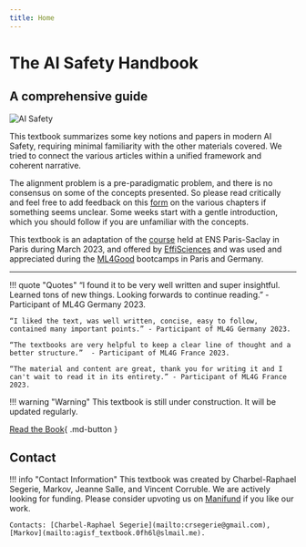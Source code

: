 ```yaml
---
title: Home
---
```

# The AI Safety Handbook

<h2 align="left">A comprehensive guide</h2>

![AI Safety](https://lh7-us.googleusercontent.com/XuuImYOYY7YElHDnooD6S7k1tf11JAV_a7LQZ6IUXbItUbPp0p7sAgDp1EjHJAuuHvZ_cJ-pj7rGq7SLxb0O4Xe9OkyRIEKh4R8TwoUwERq8TJxKRMQdixUPBjXXwVEjog_AqBgNiCwvE9QHEHlr_rk)

This textbook summarizes some key notions and papers in modern AI Safety, requiring minimal familiarity with the other materials covered. We tried to connect the various articles within a unified framework and coherent narrative.

The alignment problem is a pre-paradigmatic problem, and there is no consensus on some of the concepts presented. So please read critically and feel free to add feedback on this [form](https://docs.google.com/forms/d/e/1FAIpQLSe-UI2pt99SHaH2RFPVbDdmo8nuiRBZcxl49rBh67Guj6_p5Q/viewform) on the various chapters if something seems unclear. Some weeks start with a gentle introduction, which you should follow if you are unfamiliar with the concepts.

This textbook is an adaptation of the [course](https://www.master-mva.com/cours/seminaire-turing/) held at ENS Paris-Saclay in Paris during March 2023, and offered by [EffiSciences](https://ia.effisciences.org/) and was used and appreciated during the [ML4Good](https://www.lesswrong.com/posts/DkDy2hvkwbQ54GM9u/introducing-effisciences-ai-safety-unit-1) bootcamps in Paris and Germany.

---

!!! quote "Quotes"
    “I found it to be very well written and super insightful. Learned tons of new things. Looking forwards to continue reading.” - Participant of ML4G Germany 2023.

    “I liked the text, was well written, concise, easy to follow, contained many important points.” - Participant of ML4G Germany 2023.

    “The textbooks are very helpful to keep a clear line of thought and a better structure.”  - Participant of ML4G France 2023.

    “The material and content are great, thank you for writing it and I can't wait to read it in its entirety.” - Participant of ML4G France 2023.

!!! warning "Warning"
    This textbook is still under construction. It will be updated regularly.

[Read the Book](Chapters){ .md-button }

## **Contact**

!!! info "Contact Information"
    This textbook was created by Charbel-Raphael Segerie, Markov, Jeanne Salle, and Vincent Corruble. We are actively looking for funding. Please consider upvoting us on [Manifund](https://manifund.org/projects/ai-safety-textbook) if you like our work.

    Contacts: [Charbel-Raphael Segerie](mailto:crsegerie@gmail.com), [Markov](mailto:agisf_textbook.0fh6l@slmail.me).

